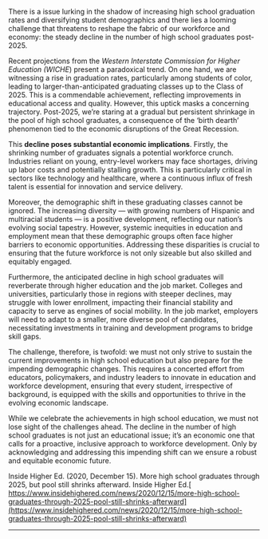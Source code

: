 There is a issue lurking in the shadow of increasing high school graduation rates and diversifying student demographics and there lies a looming challenge that threatens to reshape the fabric of our workforce and economy: the steady decline in the number of high school graduates post-2025.

Recent projections from the *Western Interstate Commission for Higher Education (WICHE*) present a paradoxical trend. On one hand, we are witnessing a rise in graduation rates, particularly among students of color, leading to larger-than-anticipated graduating classes up to the Class of 2025. This is a commendable achievement, reflecting improvements in educational access and quality. However, this uptick masks a concerning trajectory. Post-2025, we’re staring at a gradual but persistent shrinkage in the pool of high school graduates, a consequence of the ‘birth dearth’ phenomenon tied to the economic disruptions of the Great Recession.

This **decline poses substantial economic implications**. Firstly, the shrinking number of graduates signals a potential workforce crunch. Industries reliant on young, entry-level workers may face shortages, driving up labor costs and potentially stalling growth. This is particularly critical in sectors like technology and healthcare, where a continuous influx of fresh talent is essential for innovation and service delivery.

Moreover, the demographic shift in these graduating classes cannot be ignored. The increasing diversity — with growing numbers of Hispanic and multiracial students — is a positive development, reflecting our nation’s evolving social tapestry. However, systemic inequities in education and employment mean that these demographic groups often face higher barriers to economic opportunities. Addressing these disparities is crucial to ensuring that the future workforce is not only sizeable but also skilled and equitably engaged.

Furthermore, the anticipated decline in high school graduates will reverberate through higher education and the job market. Colleges and universities, particularly those in regions with steeper declines, may struggle with lower enrollment, impacting their financial stability and capacity to serve as engines of social mobility. In the job market, employers will need to adapt to a smaller, more diverse pool of candidates, necessitating investments in training and development programs to bridge skill gaps.

The challenge, therefore, is twofold: we must not only strive to sustain the current improvements in high school education but also prepare for the impending demographic changes. This requires a concerted effort from educators, policymakers, and industry leaders to innovate in education and workforce development, ensuring that every student, irrespective of background, is equipped with the skills and opportunities to thrive in the evolving economic landscape.

While we celebrate the achievements in high school education, we must not lose sight of the challenges ahead. The decline in the number of high school graduates is not just an educational issue; it’s an economic one that calls for a proactive, inclusive approach to workforce development. Only by acknowledging and addressing this impending shift can we ensure a robust and equitable economic future.

Inside Higher Ed. (2020, December 15). More high school graduates through 2025, but pool still shrinks afterward. Inside Higher Ed.[ https://www.insidehighered.com/news/2020/12/15/more-high-school-graduates-through-2025-pool-still-shrinks-afterward](https://www.insidehighered.com/news/2020/12/15/more-high-school-graduates-through-2025-pool-still-shrinks-afterward)

- - - - - -
